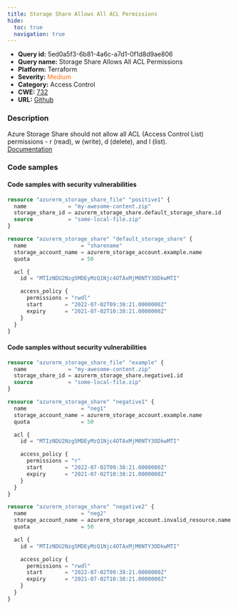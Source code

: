 ```yaml
---
title: Storage Share Allows All ACL Permissions
hide:
  toc: true
  navigation: true
---
```


<style>
  .highlight .hll {
    background-color: #ff171742;
  }
  .md-content {
    max-width: 1100px;
    margin: 0 auto;
  }
</style>

-   **Query id:** 5ed0a5f3-6b81-4a6c-a7d1-0f1d8d9ae806
-   **Query name:** Storage Share Allows All ACL Permissions
-   **Platform:** Terraform
-   **Severity:** <span style="color:#ff7213">Medium</span>
-   **Category:** Access Control
-   **CWE:** <a href="https://cwe.mitre.org/data/definitions/732.html" onclick="newWindowOpenerSafe(event, 'https://cwe.mitre.org/data/definitions/732.html')">732</a>
-   **URL:** [Github](https://github.com/Checkmarx/kics/tree/master/assets/queries/terraform/azure/storage_share_allows_all_acl_permissions)

### Description
Azure Storage Share should not allow all ACL (Access Control List) permissions - r (read), w (write), d (delete), and l (list).<br>
[Documentation](https://registry.terraform.io/providers/hashicorp/azurerm/latest/docs/resources/storage_share)

### Code samples
#### Code samples with security vulnerabilities
```tf title="Positive test num. 1 - tf file" hl_lines="16"
resource "azurerm_storage_share_file" "positive1" {
  name             = "my-awesome-content.zip"
  storage_share_id = azurerm_storage_share.default_storage_share.id
  source           = "some-local-file.zip"
}

resource "azurerm_storage_share" "default_storage_share" {
  name                 = "sharename"
  storage_account_name = azurerm_storage_account.example.name
  quota                = 50

  acl {
    id = "MTIzNDU2Nzg5MDEyMzQ1Njc4OTAxMjM0NTY3ODkwMTI"

    access_policy {
      permissions = "rwdl"
      start       = "2022-07-02T09:38:21.0000000Z"
      expiry      = "2021-07-02T10:38:21.0000000Z"
    }
  }
}

```


#### Code samples without security vulnerabilities
```tf title="Negative test num. 1 - tf file"
resource "azurerm_storage_share_file" "example" {
  name             = "my-awesome-content.zip"
  storage_share_id = azurerm_storage_share.negative1.id
  source           = "some-local-file.zip"
}

resource "azurerm_storage_share" "negative1" {
  name                 = "neg1"
  storage_account_name = azurerm_storage_account.example.name
  quota                = 50

  acl {
    id = "MTIzNDU2Nzg5MDEyMzQ1Njc4OTAxMjM0NTY3ODkwMTI"

    access_policy {
      permissions = "r"
      start       = "2022-07-02T09:38:21.0000000Z"
      expiry      = "2021-07-02T10:38:21.0000000Z"
    }
  }
}
```
```tf title="Negative test num. 2 - tf file"
resource "azurerm_storage_share" "negative2" {
  name                 = "neg2"
  storage_account_name = azurerm_storage_account.invalid_resource.name
  quota                = 50

  acl {
    id = "MTIzNDU2Nzg5MDEyMzQ1Njc4OTAxMjM0NTY3ODkwMTI"

    access_policy {
      permissions = "rwdl"
      start       = "2022-07-02T09:38:21.0000000Z"
      expiry      = "2021-07-02T10:38:21.0000000Z"
    }
  }
}





```
